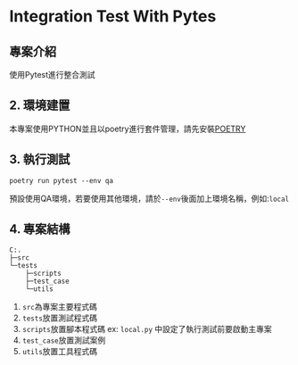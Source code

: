 # Integration Test With Pytes

## 專案介紹
使用Pytest進行整合測試

## 2. 環境建置
本專案使用PYTHON並且以poetry進行套件管理，請先安裝[POETRY](https://python-poetry.org/)
## 3. 執行測試
```shell
poetry run pytest --env qa
```
預設使用QA環境，若要使用其他環境，請於`--env`後面加上環境名稱，例如:`local`

## 4. 專案結構
```shell
C:.
├─src
└─tests
    ├─scripts
    ├─test_case
    └─utils
```
1. `src`為專案主要程式碼
2. `tests`放置測試程式碼
3. `scripts`放置腳本程式碼 ex: `local.py` 中設定了執行測試前要啟動主專案
4. `test_case`放置測試案例
5. `utils`放置工具程式碼